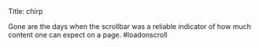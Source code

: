 Title: chirp

Gone are the days when the scrollbar was a reliable indicator of how much content one can expect on a page. #loadonscroll
